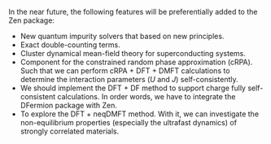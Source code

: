 In the near future, the following features will be preferentially added to the Zen package:

* New quantum impurity solvers that based on new principles.
* Exact double-counting terms.
* Cluster dynamical mean-field theory for superconducting systems.
* Component for the constrained random phase approximation (cRPA). Such that we can perform cRPA + DFT + DMFT calculations to determine the interaction parameters (*U* and *J*) self-consistently.
* We should implement the DFT + DF method to support charge fully self-consistent calculations. In order words, we have to integrate the DFermion package with Zen.
* To explore the DFT + neqDMFT method. With it, we can investigate the non-equilibrium properties (especially the ultrafast dynamics) of strongly correlated materials.
 